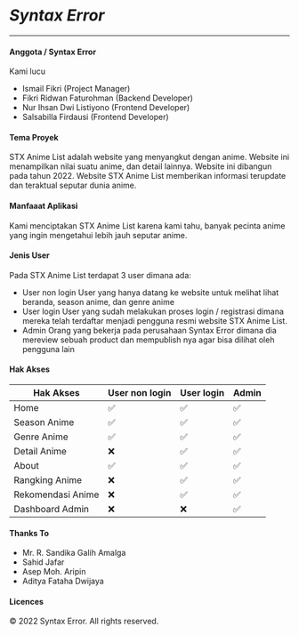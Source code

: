 # *Syntax Error*
-----
#### Anggota / Syntax Error
Kami lucu
- Ismail Fikri (Project Manager)
- Fikri Ridwan Faturohman (Backend Developer)
- Nur Ihsan Dwi Listiyono (Frontend Developer)
- Salsabilla Firdausi (Frontend Developer)
#### Tema Proyek
STX Anime List adalah website yang menyangkut dengan anime. Website ini menampilkan nilai suatu anime, dan detail lainnya.
Website ini dibangun pada tahun 2022. Website STX Anime List memberikan informasi terupdate dan teraktual seputar dunia anime.
#### Manfaaat Aplikasi
Kami menciptakan STX Anime List karena kami tahu, banyak pecinta anime yang ingin mengetahui lebih jauh seputar anime.
#### Jenis User
Pada STX Anime List terdapat 3 user dimana ada:
- User non login
  User yang hanya datang ke website untuk melihat lihat beranda, season anime, dan genre anime
- User login
  User yang sudah melakukan proses login / registrasi dimana mereka telah terdaftar menjadi pengguna resmi website STX Anime List.
- Admin
  Orang yang bekerja pada perusahaan Syntax Error dimana dia mereview sebuah product dan mempublish nya agar bisa dilihat oleh pengguna lain

#### Hak Akses
|Hak Akses| User non login | User login | Admin|
|------| ------ | ------ | ------ |
|Home| ✅ | ✅| ✅|
|Season Anime| ✅| ✅ | ✅|
|Genre Anime| ✅| ✅ | ✅|
|Detail Anime|❌| ✅ | ✅|
|About| ✅ | ✅ | ✅|
|Rangking Anime| ❌ | ✅ | ✅|
|Rekomendasi Anime| ❌ | ✅ | ✅|
|Dashboard Admin| ❌ |❌| ✅|
#### Thanks To

<ul>
<li>Mr. R. Sandika Galih Amalga</li>
<li>Sahid Jafar</li>
<li>Asep Moh. Aripin</li>
<li>Aditya Fataha Dwijaya</li>
</ul>

#### Licences
© 2022 Syntax Error. All rights reserved.
